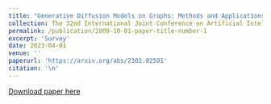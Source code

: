 ```yaml
---
title: "Generative Diffusion Models on Graphs: Methods and Applications"
collection: The 32nd International Joint Conference on Artificial Intelligence (IJCAI)
permalink: /publication/2009-10-01-paper-title-number-1
excerpt: 'Survey'
date: 2023-04-01
venue: ''
paperurl: 'https://arxiv.org/abs/2302.02591'
citation: '\n'
---
```


[Download paper here](https://arxiv.org/abs/2302.02591)

